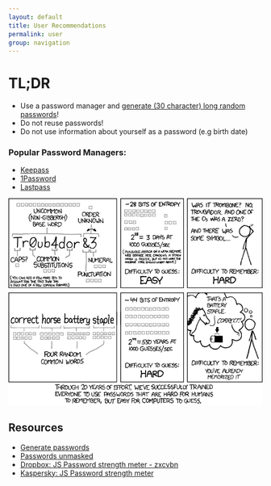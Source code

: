 ```yaml
---
layout: default
title: User Recommendations
permalink: user
group: navigation
---
```



# TL;DR
* Use a password manager and [generate (30 character) long random passwords](http://passwordsgenerator.net)!
* Do not reuse passwords!
* Do not use information about yourself as a password (e.g birth date)

### Popular Password Managers:
* [Keepass](http://keepass.info)
* [1Password](https://agilebits.com/onepassword)
* [Lastpass](https://lastpass.com)

[![](img/password_strength.png)](http://xkcd.com/936/)

## Resources
* [Generate passwords](http://passwordsgenerator.net)
* [Passwords unmasked](http://wpengine.com/unmasked/)
* [Dropbox: JS Password strength meter - zxcvbn](https://dl.dropboxusercontent.com/u/209/zxcvbn/test/index.html)
* [Kaspersky: JS Password strength meter](https://password.kaspersky.com)
<!-- * [passwords](https://www.grc.com/passwords.htm) -->
